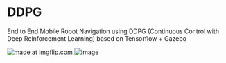 # DDPG
End to End Mobile Robot Navigation using DDPG (Continuous Control with Deep Reinforcement Learning) based on Tensorflow + Gazebo

<a href="https://imgflip.com/gif/2rr0uu"><img src="https://i.imgflip.com/2rr0uu.gif" title="made at imgflip.com"/></a>
![image](https://github.com/m5823779/DDPG/blob/master/github.gif)
